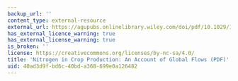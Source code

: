 ```yaml
---
backup_url: ''
content_type: external-resource
external_url: https://agupubs.onlinelibrary.wiley.com/doi/pdf/10.1029/1999GB900015
has_external_licence_warning: true
has_external_license_warning: true
is_broken: ''
license: https://creativecommons.org/licenses/by-nc-sa/4.0/
title: 'Nitrogen in Crop Production: An Account of Global Flows (PDF)'
uid: 40ad3d9f-bd6c-40bd-a368-699e0a126482
---
```


